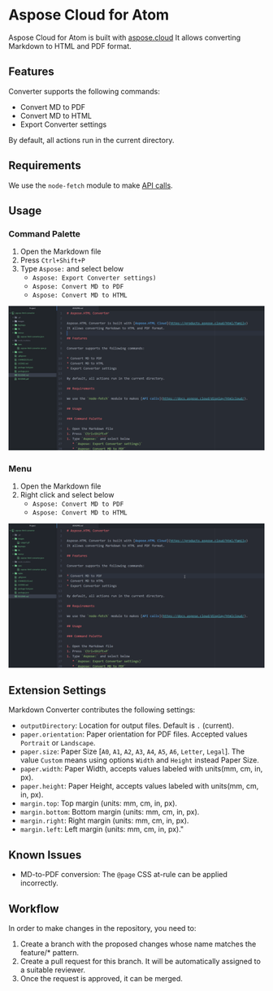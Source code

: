 # Aspose Cloud for Atom

Aspose Cloud for Atom is built with [aspose.cloud](https://www.aspose.cloud/)
It allows converting Markdown to HTML and PDF format.

## Features

Converter supports the following commands:

* Convert MD to PDF
* Convert MD to HTML
* Export Converter settings

By default, all actions run in the current directory.

## Requirements

We use the `node-fetch` module to make [API calls](https://docs.aspose.cloud/display/htmlcloud/).

## Usage

### Command Palette

1. Open the Markdown file
1. Press `Ctrl+Shift+P`
1. Type `Aspose:` and select below
   * `Aspose: Export Converter settings)`
   * `Aspose: Convert MD to PDF`
   * `Aspose: Convert MD to HTML`

![usage1](images/usage1.gif)

### Menu

1. Open the Markdown file
1. Right click and select below
   * `Aspose: Convert MD to PDF`
   * `Aspose: Convert MD to HTML`

![usage2](images/usage2.gif)

## Extension Settings

Markdown Converter contributes the following settings:

* `outputDirectory`: Location for output files. Default is `.` (current).
* `paper.orientation`: Paper orientation for PDF files. Accepted values `Portrait` or `Landscape`.
* `paper.size`: Paper Size [`A0`, `A1`, `A2`, `A3`, `A4`, `A5`, `A6`, `Letter`, `Legal`]. The value `Custom` means using options `Width` and `Height` instead Paper Size.
* `paper.width`: Paper Width, accepts values labeled with units(mm, cm, in, px).
* `paper.height`: Paper Height, accepts values labeled with units(mm, cm, in, px).
* `margin.top`: Top margin (units: mm, cm, in, px).
* `margin.bottom`: Bottom margin (units: mm, cm, in, px).
* `margin.right`: Right margin (units: mm, cm, in, px).
* `margin.left`: Left margin (units: mm, cm, in, px)."

## Known Issues

* MD-to-PDF conversion: The `@page` CSS at-rule can be applied incorrectly.

## Workflow

In order to make changes in the repository, you need to:

1. Create a branch with the proposed changes whose name matches the feature/* pattern.
2. Create a pull request for this branch. It will be automatically assigned to a suitable reviewer.
3. Once the request is approved, it can be merged.
